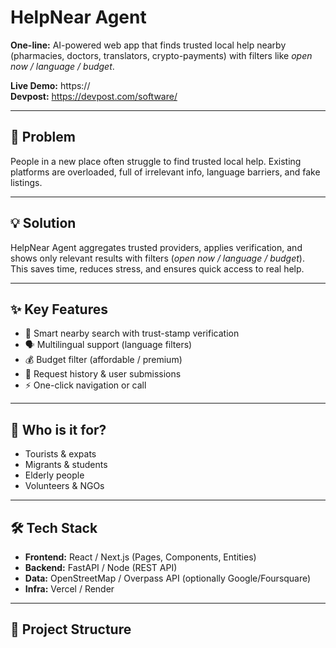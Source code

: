 # HelpNear Agent

**One-line:** AI-powered web app that finds trusted local help nearby (pharmacies, doctors, translators, crypto-payments) with filters like *open now / language / budget*.

**Live Demo:** https://<deploy-url>  
**Devpost:** https://devpost.com/software/<slug>

---

## 🚩 Problem
People in a new place often struggle to find trusted local help. Existing platforms are overloaded, full of irrelevant info, language barriers, and fake listings.

---

## 💡 Solution
HelpNear Agent aggregates trusted providers, applies verification, and shows only relevant results with filters (*open now / language / budget*).  
This saves time, reduces stress, and ensures quick access to real help.

---

## ✨ Key Features
- 🔎 Smart nearby search with trust-stamp verification  
- 🗣️ Multilingual support (language filters)  
- 💰 Budget filter (affordable / premium)  
- 📜 Request history & user submissions  
- ⚡ One-click navigation or call  

---

## 👥 Who is it for?
- Tourists & expats  
- Migrants & students  
- Elderly people  
- Volunteers & NGOs  

---

## 🛠️ Tech Stack
- **Frontend:** React / Next.js (Pages, Components, Entities)  
- **Backend:** FastAPI / Node (REST API)  
- **Data:** OpenStreetMap / Overpass API (optionally Google/Foursquare)  
- **Infra:** Vercel / Render  

---

## 📂 Project Structure

